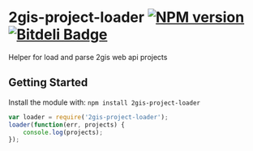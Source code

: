 # 2gis-project-loader [![NPM version](https://badge-me.herokuapp.com/api/npm/2gis-project-loader.png)](http://badges.enytc.com/for/npm/2gis-project-loader) [![Bitdeli Badge](https://d2weczhvl823v0.cloudfront.net/Wenqer/2gis-project-loader/trend.png)](https://bitdeli.com/free "Bitdeli Badge")

Helper for load and parse 2gis web api projects

## Getting Started
Install the module with: `npm install 2gis-project-loader`

```javascript
var loader = require('2gis-project-loader');
loader(function(err, projects) {
    console.log(projects);
});
```
